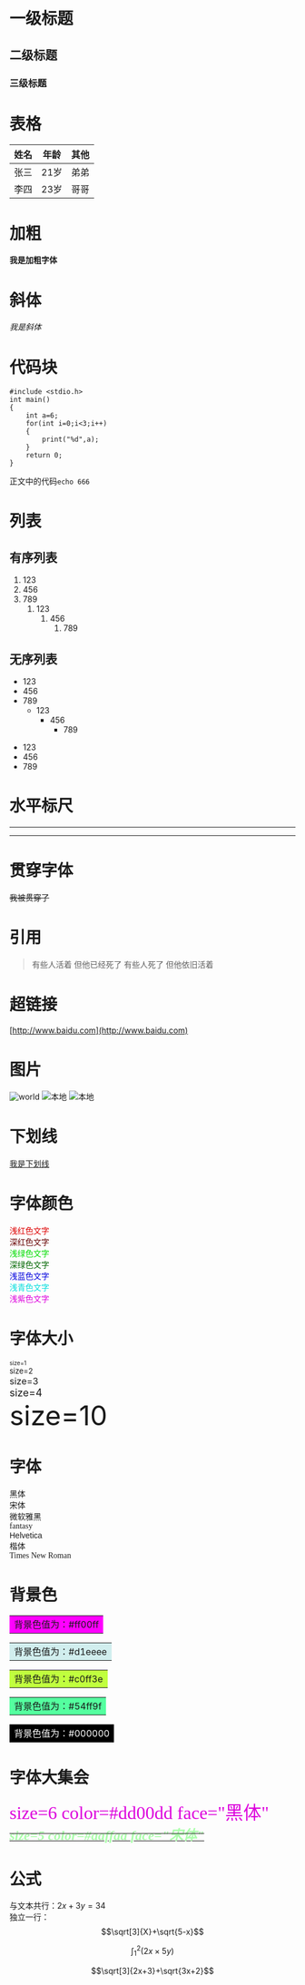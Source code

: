 # 一级标题
## 二级标题
### 三级标题

# 表格
|姓名|年龄|其他|
|----|---|----|
|张三|21岁|弟弟|
|李四|23岁|哥哥|

# 加粗
**我是加粗字体**

# 斜体
*我是斜体*

# 代码块
```
#include <stdio.h>
int main()
{
    int a=6;
    for(int i=0;i<3;i++)
    {
        print("%d",a);
    }
    return 0;
}
```
正文中的代码`echo 666`

# 列表
## 有序列表
1. 123
2. 456
3. 789
   1. 123
      1. 456
         1. 789

## 无序列表
- 123
- 456
- 789
  - 123
    - 456
      - 789
* 123
* 456
* 789

# 水平标尺
----------------
*****

# 贯穿字体
~~我被贯穿了~~

# 引用
> 有些人活着
> 但他已经死了
> 有些人死了
> 但他依旧活着

# 超链接
[http://www.baidu.com](http://www.baidu.com)

# 图片
![world](https://timgsa.baidu.com/timg?image&quality=80&size=b9999_10000&sec=1576735464151&di=0d0872e4043f540ee2486217204b06ea&imgtype=jpg&src=http%3A%2F%2Fimg1.imgtn.bdimg.com%2Fit%2Fu%3D3008466356%2C2424055085%26fm%3D214%26gp%3D0.jpg)
![本地](1.jpg)
![本地](3.jpg)

# 下划线
<u>我是下划线</u>

# 字体颜色
<font color=#dd0000>浅红色文字</font><br/>
<font color=#660000>深红色文字</font><br/>
<font color=#00dd00>浅绿色文字</font><br/>
<font color=#006600>深绿色文字</font><br/>
<font color=#0000dd>浅蓝色文字</font><br/>
<font color=#00dddd>浅青色文字</font><br/>
<font color=#dd00dd>浅紫色文字</font><br/>

# 字体大小
<font size=1>size=1</font><br/>
<font size=2>size=2</font><br/>
<font size=3>size=3</font><br/>
<font size=4>size=4</font><br/>
<font size=10>size=10</font><br/>

# 字体
<font face="黑体">黑体</font><br/>
<font face="宋体">宋体</font><br/>
<font face="微软雅黑">微软雅黑</font><br/>
<font face="fantasy">fantasy</font><br/>
<font face="Helvetica">Helvetica</font><br/>
<font face="楷体">楷体</font><br/>
<font face="Times New Roman">Times New Roman</font><br/>

# 背景色
<table><tr><td bgcolor=#ff00ff>背景色值为：#ff00ff</td></tr></table>
<table><tr><td bgcolor=#d1eeee>背景色值为：#d1eeee</td></tr></table>
<table><tr><td bgcolor=#c0ff3e>背景色值为：#c0ff3e</td></tr></table>
<table><tr><td bgcolor=#54ff9f>背景色值为：#54ff9f</td></tr></table>
<table><tr><td bgcolor=#000000><font color=#ffffff>背景色值为：#000000</font></td></tr></table>

# 字体大集会
<font size=6 color=#dd00dd face="黑体">size=6 color=#dd00dd face="黑体"</font><br/>
~~***<u><font size=5 color=#aaffaa face="宋体">size=5 color=#aaffaa face="宋体"</font><br/></u>***~~

# 公式
与文本共行：$2x+3y=34$<br/>
独立一行：<br/>
$$\sqrt[3]{X}+\sqrt{5-x}$$

$$\int_{1}^2(2x\times5y)$$

$$\sqrt[3]{2x+3}+\sqrt{3x+2}$$
